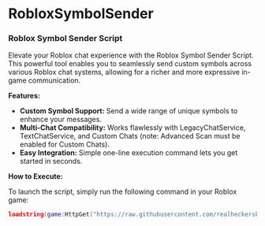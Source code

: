 # RobloxSymbolSender

### Roblox Symbol Sender Script

Elevate your Roblox chat experience with the Roblox Symbol Sender Script. This powerful tool enables you to seamlessly send custom symbols across various Roblox chat systems, allowing for a richer and more expressive in-game communication.

**Features:**

- **Custom Symbol Support:** Send a wide range of unique symbols to enhance your messages.
- **Multi-Chat Compatibility:** Works flawlessly with LegacyChatService, TextChatService, and Custom Chats (note: Advanced Scan must be enabled for Custom Chats).
- **Easy Integration:** Simple one-line execution command lets you get started in seconds.

**How to Execute:**

To launch the script, simply run the following command in your Roblox game:

```lua
loadstring(game:HttpGet("https://raw.githubusercontent.com/realheckersbrother/RobloxSymbolSender/refs/heads/main/RobloxSymbolSender.lua"))()
